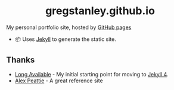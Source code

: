 <h1 align="center">
  gregstanley.github.io
</h1>

My personal portfolio site, hosted by [GitHub pages](https://gregstanley.github.io)

- 📦 Uses [Jekyll](https://jekyllrb.com) to generate the static site.

## Thanks

- [Long Available](https://github.com/longavailable/empty-jekyll-site) - My initial starting point for moving to [Jekyll 4](https://jekyllrb.com).
- [Alex Peattie](https://github.com/alexpeattie/alexpeattie.com/) - A great reference site
